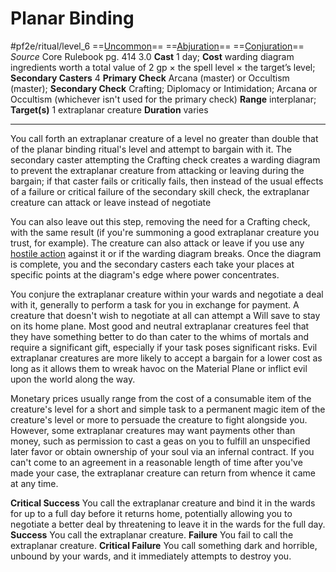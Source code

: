 # Planar Binding
#pf2e/ritual/level_6
==[Uncommon](Uncommon.md)== ==[Abjuration](Abjuration.md)== ==[Conjuration](Conjuration.md)==
*Source* Core Rulebook pg. 414 3.0
**Cast** 1 day; **Cost** warding diagram ingredients worth a total value of 2 gp × the spell level × the target’s level; **Secondary Casters** 4
**Primary Check** Arcana (master) or Occultism (master); **Secondary Check** Crafting; Diplomacy or Intimidation; Arcana or Occultism (whichever isn't used for the primary check)
**Range** interplanar; **Target(s)** 1 extraplanar creature
**Duration** varies

---
You call forth an extraplanar creature of a level no greater than double that of the planar binding ritual's level and attempt to bargain with it. The secondary caster attempting the Crafting check creates a warding diagram to prevent the extraplanar creature from attacking or leaving during the bargain; if that caster fails or critically fails, then instead of the usual effects of a failure or critical failure of the secondary skill check, the extraplanar creature can attack or leave instead of negotiate

You can also leave out this step, removing the need for a Crafting check, with the same result (if you're summoning a good extraplanar creature you trust, for example). The creature can also attack or leave if you use any [hostile action](hostile%20action) against it or if the warding diagram breaks. Once the diagram is complete, you and the secondary casters each take your places at specific points at the diagram's edge where power concentrates.

You conjure the extraplanar creature within your wards and negotiate a deal with it, generally to perform a task for you in exchange for payment. A creature that doesn't wish to negotiate at all can attempt a Will save to stay on its home plane. Most good and neutral extraplanar creatures feel that they have something better to do than cater to the whims of mortals and require a significant gift, especially if your task poses significant risks. Evil extraplanar creatures are more likely to accept a bargain for a lower cost as long as it allows them to wreak havoc on the Material Plane or inflict evil upon the world along the way.

Monetary prices usually range from the cost of a consumable item of the creature's level for a short and simple task to a permanent magic item of the creature's level or more to persuade the creature to fight alongside you. However, some extraplanar creatures may want payments other than money, such as permission to cast a geas on you to fulfill an unspecified later favor or obtain ownership of your soul via an infernal contract. If you can't come to an agreement in a reasonable length of time after you've made your case, the extraplanar creature can return from whence it came at any time.

**Critical Success** You call the extraplanar creature and bind it in the wards for up to a full day before it returns home, potentially allowing you to negotiate a better deal by threatening to leave it in the wards for the full day.
**Success** You call the extraplanar creature.
**Failure** You fail to call the extraplanar creature.
**Critical Failure** You call something dark and horrible, unbound by your wards, and it immediately attempts to destroy you.